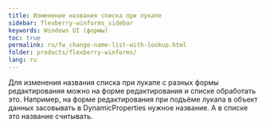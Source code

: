 ```yaml
---
title: Изменение названия списка при лукапе
sidebar: flexberry-winforms_sidebar
keywords: Windows UI (формы)
toc: true
permalink: ru/fw_change-name-list-with-lookup.html
folder: products/flexberry-winforms/
lang: ru
---
```


Для изменения названия списка при лукапе с разных формы редактирования можно на форме редактирования и списке обработать это. 
Например, на  форме редактирования при подъёме лукапа в объект данных засовывать в DynamicProperties нужное название.
А в списке это название считывать.
